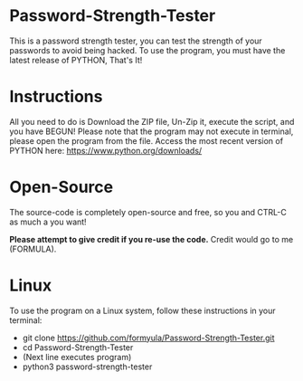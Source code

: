 # Password-Strength-Tester
This is a password strength tester, you can test the strength of your passwords to avoid being hacked.
To use the program, you must have the latest release of PYTHON, That's It!




# Instructions
All you need to do is Download the ZIP file, Un-Zip it, execute the script, and you have BEGUN!
Please note that the program may not execute in terminal, please open the program from the file.
Access the most recent version of PYTHON here: https://www.python.org/downloads/
# Open-Source
The source-code is completely open-source and free, so you and CTRL-C as much a you want!

**Please attempt to give credit if you re-use the code.**
Credit would go to me (FORMULA).
# Linux
To use the program on a Linux system, follow these instructions in your terminal:
- git clone https://github.com/formyula/Password-Strength-Tester.git  
- cd Password-Strength-Tester
- (Next line executes program)
- python3 password-strength-tester
